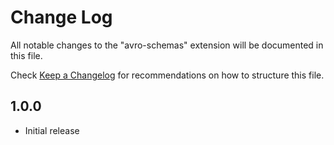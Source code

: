 # Change Log

All notable changes to the "avro-schemas" extension will be documented in this file.

Check [Keep a Changelog](http://keepachangelog.com/) for recommendations on how to structure this file.

## 1.0.0

- Initial release